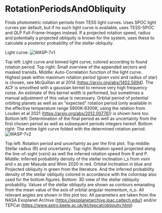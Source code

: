 # RotationPeriodsAndObliquity

Finds photometric rotation periods from TESS light curves. Uses SPOC light curves per default, but if no such light curve is available, uses TESS-SPOC and QLP Full-Frame-Images instead.
If a projected rotation speed, radius and potentially a projected obliquity is known for the system, uses these to calculate a posterior probability of the stellar obliquity.

Light curve:
![WASP-7v1](https://user-images.githubusercontent.com/63327679/166900617-9c8abd7b-cc95-4798-8dd1-4c7278ce9da6.png)

Top left: Light curve and binned light curve, colored according to found rotation period. Top right: Small overview of the appended sectors and masked transits.
Middle: Auto-Correlation function of the light curve. Highest peak within maximum rotation period (given vsini and radius of star) is chosen, see McQuillan et al 2014 (https://arxiv.org/abs/1402.5694). The ACF is smoothed with a gaussian kernel to remove very high frequency noise. An estimate of this kernel width is performed, but sometimes a manual adjustment of this value is necessary. Orbital period of potential orbiting planets as well as an "expected" rotation period (only available in the effective temperature range 5900K-6300K, using the relation from Louden et al 2021 (https://arxiv.org/abs/2012.00776)) is shown here too. 
Bottom left: Determination of the final period as well as uncertainty from the first chosen period as well as subsequent periods integers hereof. Bottom right: The entire light curve folded with the determined rotation period. 
![WASP-7v2](https://user-images.githubusercontent.com/63327679/166900639-7db43383-695f-4bfa-a32e-9ba5922e5296.png)

Top left: Rotation period and uncertainty as per the first plot. Top middle: Stellar radius (R) and uncertainty. Top right: Rotation speed projected along the line-of-sight (vsini) as well the inferred rotation speed from R and P. 
Middle: Inferred probability density of the stellar inclination i_s from vsini and v as per Masuda and Winn 2020 in red. Orbital inclination in blue and Projected obliquity in green from the literature. And the inferred probability density of the stellar obliquity colored in accordance with the colormap also used for the bottom figures.
Bottom: 3D view of the stellar obliquity probability. Values of the stellar obliquity are shown as contours emanating from the mean value of the axis of orbital angular momentum, n_o. All relevant angles are shown in this plot too.
All parameters are taken from the NASA Exoplanet Archive (https://exoplanetarchive.ipac.caltech.edu/) and/or TEPCat (https://www.astro.keele.ac.uk/jkt/tepcat/obliquity.html)
